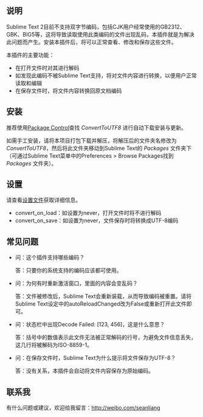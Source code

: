 说明
------------------
Sublime Text 2目前不支持双字节编码，包括CJK用户经常使用的GB2312、GBK、BIG5等，这将导致读取使用此类编码的文件出现乱码，本插件就是为解决此问题而产生。安装本插件后，将可以正常查看、修改和保存这些文件。

本插件的主要功能：
* 在打开文件时对其进行解码
* 如发现此编码不被Sublime Text支持，将对文件内容进行转换，以便用户正常读取和编辑
* 在保存文件时，将文件内容转换回原文档编码

安装
------------------
推荐使用[Package Control](http://wbond.net/sublime_packages/package_control)查找 *ConvertToUTF8* 进行自动下载安装与更新。

如需手工安装，请将本项目打包下载并解压，将解压后的文件夹名修改为*ConvertToUTF8*，然后将此文件夹移动到Sublime Text的 *Packages* 文件夹下（可通过Sublime Text菜单中的Preferences > Browse Packages找到 *Packages* 文件夹）。

设置
------------------
请查看[设置文件](ConvertToUTF8.sublime-settings)获取详细信息。
* convert_on_load：如设置为never，打开文件时将不进行解码
* convert_on_save：如设置为never，文件保存时将转换成UTF-8编码

常见问题
------------------
* 问：这个插件支持哪些编码？

  答：只要你的系统支持的编码应该都可使用。

* 问：为何有时重新激活窗口，里面的内容会变乱码？

  答：文件被修改后，Sublime Text会重新装载，从而导致编码被重置。请将Sublime Text设定中的autoReloadChanged改为False或重新打开此文件即可。

* 问：状态栏中出现Decode Failed: [123, 456]，这是什么意思？

  答：括号中的数值表示此文件无法被正常解码的行号，为避免文件信息丢失，这几行将被解码为ISO-8859-1。

* 问：在保存文件时，Sublime Text为什么提示将文件保存为UTF-8？

  答：没有关系，本插件会自动将文件内容保存为原始编码。

联系我
------------------
有什么问题或建议，欢迎给我留言：http://weibo.com/seanliang
